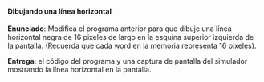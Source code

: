 #### Dibujando una línea horizontal

**Enunciado**: Modifica el programa anterior para que dibuje una línea horizontal negra de 16 pixeles de largo en la esquina superior izquierda de la pantalla. (Recuerda que cada word en la memoria representa 16 pixeles).

**Entrega**: el código del programa y una captura de pantalla del simulador mostrando la línea horizontal en la pantalla.
